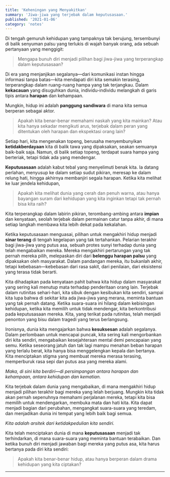 ```yaml
---
title: 'Keheningan yang Menyakitkan'
summary: 'Jiwa-jiwa yang terjebak dalam keputusasaan.'
published: '2021-01-06'
category: 'notes'
---
```


Di tengah gemuruh kehidupan yang tampaknya tak berujung, tersembunyi di balik senyuman palsu yang terlukis di wajah banyak orang, ada sebuah pertanyaan yang menggigit:

> Mengapa bunuh diri menjadi pilihan bagi jiwa-jiwa yang terperangkap dalam keputusasaan?

Di era yang menjanjikan segalanya—dari komunikasi instan hingga informasi tanpa batas—kita mendapati diri kita semakin terasing, terperangkap dalam ruang-ruang hampa yang tak terjangkau. Dalam **kekacauan** yang disuguhkan dunia, individu-individu melangkah di garis tipis antara **harapan** dan kehampaan.

Mungkin, hidup ini adalah **panggung sandiwara** di mana kita semua berperan sebagai aktor.

> Apakah kita benar-benar memahami naskah yang kita mainkan? Atau kita hanya sekadar mengikuti arus, terjebak dalam peran yang ditentukan oleh harapan dan ekspektasi orang lain?

Setiap hari, kita mengenakan topeng, berusaha menyembunyikan **ketidakberdayaan** kita di balik tawa yang dipaksakan, seakan semuanya baik-baik saja. Namun, di balik setiap topeng, terdapat suara hampa yang berteriak, tetapi tidak ada yang mendengar.

**Keputusasaan** adalah kabut tebal yang menyelimuti benak kita. Ia datang perlahan, menyusup ke dalam setiap sudut pikiran, meresap ke dalam relung hati, hingga akhirnya membanjiri segala harapan. Ketika kita melihat ke luar jendela kehidupan,

> Apakah kita melihat dunia yang cerah dan penuh warna, atau hanya bayangan suram dari kehidupan yang kita inginkan tetapi tak pernah bisa kita raih?

Kita terperangkap dalam labirin pikiran, terombang-ambing antara **impian** dan kenyataan, seolah terjebak dalam permainan catur tanpa akhir, di mana setiap langkah membawa kita lebih dekat pada kekalahan.

Ketika keputusasaan menguasai, pilihan untuk mengakhiri hidup menjadi **sinar terang** di tengah kegelapan yang tak tertahankan. Pelarian terakhir bagi jiwa-jiwa yang putus asa, sebuah protes sunyi terhadap dunia yang telah mengabaikan mereka. Mereka mengakhiri pertarungan yang tak pernah mereka pilih, melepaskan diri dari **belenggu harapan palsu** yang dipaksakan oleh masyarakat. Dalam pandangan mereka, itu bukanlah akhir, tetapi kebebasan—kebebasan dari rasa sakit, dari penilaian, dari eksistensi yang terasa tidak berarti.

Kita dihadapkan pada kenyataan pahit bahwa kita hidup dalam masyarakat yang sering kali menutup mata terhadap penderitaan orang lain. Terjebak dalam rutinitas sehari-hari, kita sibuk dengan kesibukan kita sendiri, sampai kita lupa bahwa di sekitar kita ada jiwa-jiwa yang merana, meminta bantuan yang tak pernah datang. Ketika suara-suara ini hilang dalam kebisingan kehidupan, ketika kita memilih untuk tidak mendengar, kita berkontribusi pada keputusasaan mereka. Kita, yang terikat pada rutinitas, telah menjadi penonton yang bisu dalam tragedi yang terus berlangsung.

Ironisnya, dunia kita mengajarkan bahwa **kesuksesan** adalah segalanya. Dalam perlombaan untuk mencapai puncak, kita sering kali mengorbankan diri kita sendiri, mengabaikan kesejahteraan mental demi pencapaian yang semu. Ketika seseorang jatuh dan tak lagi mampu menahan beban harapan yang terlalu berat, kita hanya bisa menggelengkan kepala dan bertanya. Kita menciptakan stigma yang membuat mereka merasa terasing, memperburuk rasa sepi dan putus asa yang mereka alami.

*Maka, di sini kita berdiri—di persimpangan antara harapan dan kehampaan, antara kehidupan dan kematian.*

Kita terjebak dalam dunia yang mengabaikan, di mana mengakhiri hidup menjadi pilihan terakhir bagi mereka yang lelah berjuang. Mungkin kita tidak akan pernah sepenuhnya memahami perjalanan mereka, tetapi kita bisa memilih untuk mendengarkan, membuka mata dan hati kita. Kita dapat menjadi bagian dari perubahan, mengangkat suara-suara yang teredam, dan menjadikan dunia ini tempat yang lebih baik bagi semua.

*Kita adalah arsitek dari ketidakpedulian kita sendiri.*

Kita telah menciptakan dunia di mana **keputusasaan** menjadi tak terhindarkan, di mana suara-suara yang meminta bantuan terabaikan. Dan ketika bunuh diri menjadi jawaban bagi mereka yang putus asa, kita harus bertanya pada diri kita sendiri:

> Apakah kita benar-benar hidup, atau hanya berperan dalam drama kehidupan yang kita ciptakan?

---
